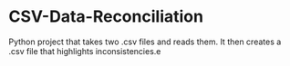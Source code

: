 # CSV-Data-Reconciliation
Python project that takes two .csv files and reads them. It then creates a .csv file that highlights inconsistencies.e
